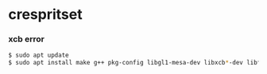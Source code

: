 # crespritset

### xcb error
```bash
$ sudo apt update
$ sudo apt install make g++ pkg-config libgl1-mesa-dev libxcb*-dev libfontconfig1-dev libxkbcommon-x11-dev python libgtk-3-dev
```
